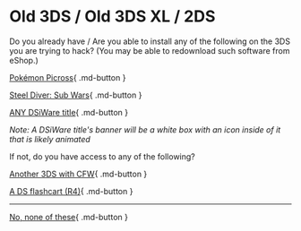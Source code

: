 # Old 3DS / Old 3DS XL / 2DS

Do you already have / Are you able to install any of the following on the 3DS you are trying to hack? (You may be able to redownload such software from eShop.)

[Pokémon Picross](/seventeen/pichaxx){ .md-button }

[Steel Diver: Sub Wars](/seventeen/steelhax){ .md-button }

[ANY DSiWare title](/seventeen/dsiware){ .md-button }

*Note: A DSiWare title's banner will be a white box with an icon inside of it that is likely animated*

If not, do you have access to any of the following?

[Another 3DS with CFW](/seventeen/kartdlphax){ .md-button }

[A DS flashcart (R4)](/seventeen/ntrboot){ .md-button }

---

[No, none of these](/seventeen/failure){ .md-button }